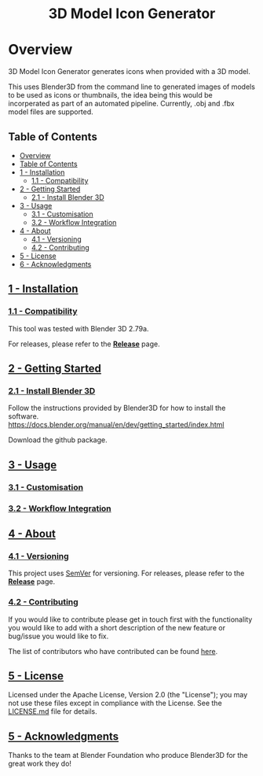 <h1 align="center">3D Model Icon Generator</h1>

# Overview

3D Model Icon Generator generates icons when provided with a 3D model.

This uses Blender3D from the command line to generated images of models to be used as icons or thumbnails, the idea being this would be incorperated as part of an automated pipeline. Currently, .obj and .fbx model files are supported.

## Table of Contents

- [Overview](#overview)
- [Table of Contents](#table-of-contents)
- [1 - Installation](#1---installation)
  - [1.1 - Compatibility](#11---compatibility)
- [2 - Getting Started](#2---getting-started)
  - [2.1 - Install Blender 3D](#21---install-blender-3d)
- [3 - Usage](#3---usage)
  - [3.1 - Customisation](#31---customisation)
  - [3.2 - Workflow Integration](#32---workflow-integration)
- [4 - About](#4---about)
  - [4.1 - Versioning](#41---versioning)
  - [4.2 - Contributing](#42---contributing)
- [5 - License](#5---license)
- [6 - Acknowledgments](#6---acknowledgments)


## [1 - Installation](#table-of-contents)

### [1.1 - Compatibility](#table-of-contents)

This tool was tested with Blender 3D 2.79a.

For releases, please refer to the [**Release**](https://github.com/JE323/model-thumbnail-generator/releases) page.

## [2 - Getting Started](#table-of-contents)

### [2.1 - Install Blender 3D](#table-of-contents)
 
Follow the instructions provided by Blender3D for how to install the software. https://docs.blender.org/manual/en/dev/getting_started/index.html

Download the github package.

## [3 - Usage](#table-of-contents)

### [3.1 - Customisation](#table-of-contents)



### [3.2 - Workflow Integration](#table-of-contents)



## [4 - About](#table-of-contents)

### [4.1 - Versioning](#table-of-contents)

This project uses [SemVer](http://semver.org/) for versioning. For releases, please refer to the [**Release**](https://github.com/JE323/model-thumbnail-generator/releases) page.

### [4.2 - Contributing](#table-of-contents)

If you would like to contribute please get in touch first with the functionality you would like to add with a short description of the new feature or bug/issue you would like to fix.

The list of contributors who have contributed can be found [here](https://github.com/JE323/blender-icon-generator/contributors).

## [5 - License](#table-of-contents)

Licensed under the Apache License, Version 2.0 (the "License"); you may not use these files except in compliance with the License. See the [LICENSE.md](LICENSE.md) file for details.

## [5 - Acknowledgments](#table-of-contents)

Thanks to the team at Blender Foundation who produce Blender3D for the great work they do!
